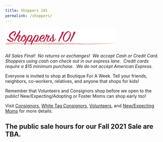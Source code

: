 ```yaml
---
title: Shoppers 101
permalink: /shoppers/
---
```


![Shoppers 101](/img/shoppers1011.png "Shoppers 101")

_All Sales Final!  No returns or exchanges!  We accept Cash or Credit Card.  Shoppers using cash can check out in our express lane.  Credit cards require a $15 minimum purchase.  We do not accept American Express._

Everyone is invited to shop at Boutique For A Week. Tell your friends, neighbors, co-workers, relatives, and anyone that shops for kids!

Remember that Volunteers and Consignors shop before we open to the public! New/Expecting/Adopting or Foster Moms can shop early too!

Visit [Consignors](/consignors/), [White Tag Consignors](/consignors/white-tag-consignors/), [Volunteers](/volunteers/), and [New/Expecting Moms](/shoppers/first-time-moms/) for more details.

## The public sale hours for our Fall 2021 Sale are TBA.
